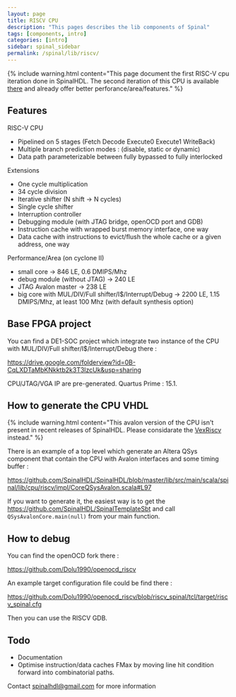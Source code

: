 ```yaml
---
layout: page
title: RISCV CPU
description: "This pages describes the lib components of Spinal"
tags: [components, intro]
categories: [intro]
sidebar: spinal_sidebar
permalink: /spinal/lib/riscv/
---
```


{% include warning.html content="This page document the first RISC-V cpu iteration done in SpinalHDL. The second iteration of this CPU is available [there](https://github.com/SpinalHDL/VexRiscv) and already offer better perforance/area/features." %}

## Features
RISC-V CPU

- Pipelined on 5 stages (Fetch Decode Execute0 Execute1 WriteBack)
- Multiple branch prediction modes : (disable, static or dynamic)
- Data path parameterizable between fully bypassed to fully interlocked

Extensions

- One cycle multiplication
- 34 cycle division
- Iterative shifter (N shift -> N cycles)
- Single cycle shifter
- Interruption controller
- Debugging module (with JTAG bridge, openOCD port and GDB)
- Instruction cache with wrapped burst memory interface, one way
- Data cache with instructions to evict/flush the whole cache or a given address, one way

Performance/Area (on cyclone II)

- small core -> 846 LE, 0.6 DMIPS/Mhz
- debug module (without JTAG) -> 240 LE
- JTAG Avalon master -> 238 LE
- big core with MUL/DIV/Full shifter/I$/Interrupt/Debug -> 2200 LE, 1.15 DMIPS/Mhz, at least 100 Mhz (with default synthesis option)

## Base FPGA project
You can find a DE1-SOC project which integrate two instance of the CPU with MUL/DIV/Full shifter/I$/Interrupt/Debug there :

https://drive.google.com/folderview?id=0B-CqLXDTaMbKNkktb2k3T3lzcUk&usp=sharing

CPU/JTAG/VGA IP are pre-generated.
Quartus Prime : 15.1.

## How to generate the CPU VHDL

{% include warning.html content="This avalon version of the CPU isn't present in recent releases of SpinalHDL. Please considarate the [VexRiscv](https://github.com/SpinalHDL/VexRiscv) instead." %}


There is an example of a top level which generate an Altera QSys component that contain the CPU with Avalon interfaces and some timing buffer :

https://github.com/SpinalHDL/SpinalHDL/blob/master/lib/src/main/scala/spinal/lib/cpu/riscv/impl/CoreQSysAvalon.scala#L97

If you want to generate it, the easiest way is to get the https://github.com/SpinalHDL/SpinalTemplateSbt and call `QSysAvalonCore.main(null)` from your main function.

## How to debug
You can find the openOCD fork there :

https://github.com/Dolu1990/openocd_riscv

An example target configuration file could be find there :

https://github.com/Dolu1990/openocd_riscv/blob/riscv_spinal/tcl/target/riscv_spinal.cfg

Then you can use the RISCV GDB.

## Todo
- Documentation
- Optimise instruction/data caches FMax by moving line hit condition forward into combinatorial paths.

Contact spinalhdl@gmail.com for more information
